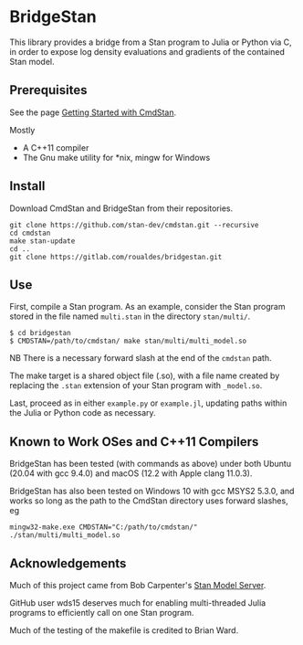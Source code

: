 # BridgeStan

This library provides a bridge from a Stan program to Julia or Python via C, in
order to expose log density evaluations and gradients of the contained Stan
model.

## Prerequisites

See the page [Getting Started with
CmdStan](https://github.com/stan-dev/cmdstan/wiki/Getting-Started-with-CmdStan).

Mostly

* A C++11 compiler
* The Gnu make utility for *nix, mingw for Windows

## Install

Download CmdStan and BridgeStan from their repositories.

```
git clone https://github.com/stan-dev/cmdstan.git --recursive
cd cmdstan
make stan-update
cd ..
git clone https://gitlab.com/roualdes/bridgestan.git
```

## Use

First, compile a Stan program.  As an example, consider the Stan program stored
in the file named `multi.stan` in the directory `stan/multi/`.

```
$ cd bridgestan
$ CMDSTAN=/path/to/cmdstan/ make stan/multi/multi_model.so
```

NB There is a necessary forward slash at the end of the `cmdstan` path.

The make target is a shared object file (.so), with a file name created by
replacing the `.stan` extension of your Stan program with `_model.so`.

Last, proceed as in either `example.py` or `example.jl`, updating paths within
the Julia or Python code as necessary.

## Known to Work OSes and C++11 Compilers

BridgeStan has been tested (with commands as above) under both Ubuntu (20.04
with gcc 9.4.0) and macOS (12.2 with Apple clang 11.0.3).

BridgeStan has also been tested on Windows 10 with gcc MSYS2 5.3.0, and
works so long as the path to the CmdStan directory uses forward slashes, eg

```
mingw32-make.exe CMDSTAN="C:/path/to/cmdstan/" ./stan/multi/multi_model.so
```

## Acknowledgements

Much of this project came from Bob Carpenter's [Stan Model
Server](https://github.com/bob-carpenter/stan-model-server/).

GitHub user wds15 deserves much for enabling multi-threaded Julia programs to
efficiently call on one Stan program.

Much of the testing of the makefile is credited to Brian Ward.
